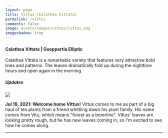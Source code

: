 ```yaml
---
layout: page
title: Vittus (Calathea Vittata)
permalink: /vittus
comments: false
image: assets/images/vittus/vittus.png
imageshadow: true
---
```


#### Calathea Vittata | Goeppertia Elliptic

Calathea Vittata is a remarkable variety that features very attractive bold lines and patterns. The leaves dramatically fold up during the nighttime hours and open again in the morning.

##### Updates

<img class="figure-img" src="{{site.baseurl}}/assets/images/vittus/vittus-jul21-21.jpg">

**Jul 19, 2021: Welcome home Vittus!** Vittus comes to me as part of a big haul of ten plants from a friend whittling down his plant family.  His name comes from Vitu, which means "forest as a borerline". Vittus' leaves are looking pretty rough, but he has new leaves coming in, so I'm excited to see how he comes along.

<hr/>